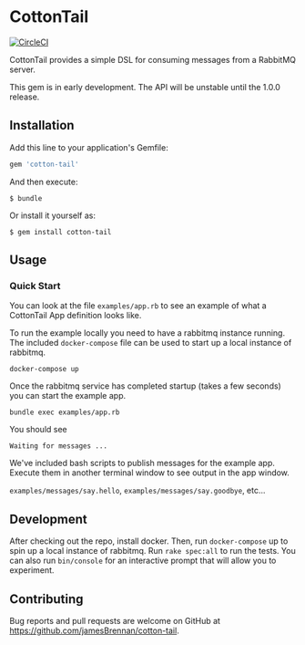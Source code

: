 # CottonTail

[![CircleCI](https://img.shields.io/circleci/project/github/jamesBrennan/cotton-tail.svg?style=svg)](https://circleci.com/gh/jamesBrennan/cotton-tail)

CottonTail provides a simple DSL for consuming messages from a RabbitMQ server.

This gem is in early development. The API will be unstable until the 1.0.0
release.

## Installation

Add this line to your application's Gemfile:

```ruby
gem 'cotton-tail'
```

And then execute:

    $ bundle

Or install it yourself as:

    $ gem install cotton-tail

## Usage

### Quick Start

You can look at the file `examples/app.rb` to see an example of what a CottonTail
App definition looks like.

To run the example locally you need to have a rabbitmq instance running. The
included `docker-compose` file can be used to start up a local instance of
rabbitmq.

`docker-compose up`

Once the rabbitmq service has completed startup (takes a few seconds) you can
start the example app.

`bundle exec examples/app.rb`

You should see

`Waiting for messages ...`

We've included bash scripts to publish messages for the example app. Execute them
in another terminal window to see output in the app window.

`examples/messages/say.hello`, `examples/messages/say.goodbye`, etc...

## Development

After checking out the repo, install docker. Then, run `docker-compose` up to 
spin up a local instance of rabbitmq. Run `rake spec:all` to run the tests.
You can also run `bin/console` for an interactive prompt that will allow you 
to experiment.

## Contributing

Bug reports and pull requests are welcome on GitHub at https://github.com/jamesBrennan/cotton-tail.
